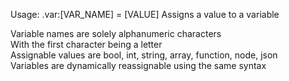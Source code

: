 Usage:  .var:[VAR_NAME] = [VALUE]
Assigns a value to a variable   

Variable names are solely alphanumeric characters   
With the first character being a letter   
Assignable values are bool, int, string, array, function, node, json   
Variables are dynamically reassignable using the same syntax
